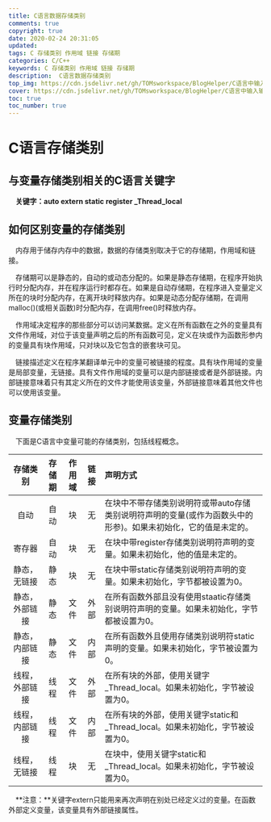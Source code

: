 ```yaml
---
title: C语言数据存储类别
comments: true
copyright: true
date: 2020-02-24 20:31:05
updated:
tags: C 存储类别 作用域 链接 存储期
categories: C/C++
keywords: C 存储类别 作用域 链接 存储期
description:  C语言数据存储类别
top_img: https://cdn.jsdelivr.net/gh/TOMsworkspace/BlogHelper/C语言中输入输出所有格式控制符/figure1.jpg
cover: https://cdn.jsdelivr.net/gh/TOMsworkspace/BlogHelper/C语言中输入输出所有格式控制符/figure1.jpg
toc: true
toc_number: true
---
```


# C语言存储类别

## 与变量存储类别相关的C语言关键字

&emsp;**关键字：auto extern static register \_Thread\_local**

## 如何区别变量的存储类别

&emsp;内存用于储存内存中的数据，数据的存储类别取决于它的存储期，作用域和链接。

&emsp;存储期可以是静态的，自动的或动态分配的。如果是静态存储期，在程序开始执行时分配内存，并在程序运行时都存在。如果是自动存储期，在程序进入变量定义所在的块时分配内存，在离开块时释放内存。如果是动态分配存储期，在调用malloc()(或相关函数)时分配内存，在调用free()时释放内存。

&emsp;作用域决定程序的那些部分可以访问某数据。定义在所有函数在之外的变量具有文件作用域，对位于该变量声明之后的所有函数可见，定义在块或作为函数形参内的变量具有块作用域，只对块以及它包含的嵌套块可见。

&emsp;链接描述定义在程序某翻译单元中的变量可被链接的程度。具有块作用域的变量是局部变量，无链接。具有文件作用域的变量可以是内部链接或者是外部链接。内部链接意味着只有其定义所在的文件才能使用该变量，外部链接意味着其他文件也可以使用该变量。

## 变量存储类别

&emsp;下面是C语言中变量可能的存储类别，包括线程概念。

|存储类别       |存储期  |作用域  |链接  |声明方式  |
|:--:          |:--:   |:--:    |:--: |:--      |
|自动          |自动    |块      |无    |在块中不带存储类别说明符或带auto存储类别说明符声明的变量(或作为函数头中的形参)。如果未初始化，它的值是未定的。|
|寄存器        |自动    |块      |无    |在块中带register存储类别说明符声明的变量。如果未初始化，他的值是未定的。|
|静态，无链接   |静态    |块      |无   |在块中带static存储类别说明符声明的变量。如果未初始化，字节都被设置为0。|
|静态，外部链接  |静态   |文件    |外部  |在所有函数外部且没有使用staatic存储类别说明符声明的变量。如果未初始化，字节都被设置为0。|
|静态，内部链接  |静态   |文件    |内部  |在所有函数外且使用存储类别说明符static声明的变量。如果未初始化，字节被设置为0。|
|线程，外部链接  |线程   |文件    |外部  |在所有块的外部，使用关键字\_Thread\_local。如果未初始化，字节被设置为0。|
|线程，内部链接  |线程   |文件    |内部  |在所有块的外部，使用关键字static和\_Thread\_local。如果未初始化，字节被设置为0。|
|线程，无链接    |线程   |块      |无   |在块中，使用关键字static和\_Thread\_local。如果未初始化，字节被设置为0。|

&emsp;**注意：**关键字extern只能用来再次声明在别处已经定义过的变量。在函数外部定义变量，该变量具有外部链接属性。


